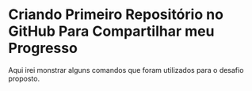 # Criando Primeiro Repositório no GitHub Para Compartilhar meu Progresso

Aqui irei monstrar alguns comandos que foram utilizados para o desafio proposto.
